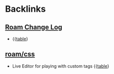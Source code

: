 
# Backlinks
## [Roam Change Log](<Roam Change Log.md>)
- {{[table](<table.md>)}

## [roam/css](<roam/css.md>)
- Live Editor for playing with custom tags {{[table](<table.md>)}

